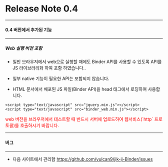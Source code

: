 # Release Note 0.4

--------------------------------------------
#### 0.4 버전에서 추가된 기능
--------------------------------------------

##### Web 실행 버전 포함
* 일반 브라우저에서 web으로 실행할 때에도 Binder API를 사용할 수 있도록
  API를 JS 라이브러리화 하여 포함 하였습니다..

* 일부 native 기능이 필요한 API는 포함되지 않습니다.
* HTML 문서에서 배포된 JS 파일(Binder API)을 head 태그에서 로딩하여 사용합니다.
```
<script type="text/javascript" src="jquery.min.js"></script>
<script type="text/javascript" src="binder_web.min.js"></script>
```

<div style="color:red;">web 버전을 브라우저에서 테스트할 때 반드시 서버에 업로드하여 웹서비스(`http` 프로토콜)를 호출하시기 바랍니다.</div>

--------------------------------------------
#### 버그
--------------------------------------------

* 다음 사이트에서 관리함
https://github.com/vulcan9/jik-ji-Binder/issues


